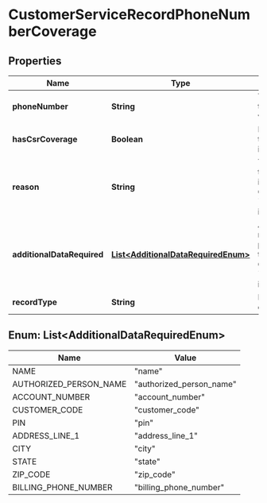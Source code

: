 

# CustomerServiceRecordPhoneNumberCoverage


## Properties

| Name | Type | Description | Notes |
|------------ | ------------- | ------------- | -------------|
|**phoneNumber** | **String** | The phone number that is being verified. |  [optional] |
|**hasCsrCoverage** | **Boolean** | Indicates whether the phone number is covered or not. |  [optional] |
|**reason** | **String** | The reason why the phone number is not covered. Only returned if &#x60;has_csr_coverage&#x60; is false. |  [optional] |
|**additionalDataRequired** | [**List&lt;AdditionalDataRequiredEnum&gt;**](#List&lt;AdditionalDataRequiredEnum&gt;) | Additional data required to perform CSR for the phone number. Only returned if &#x60;has_csr_coverage&#x60; is true. |  [optional] |
|**recordType** | **String** | Identifies the type of the resource. |  [optional] |



## Enum: List&lt;AdditionalDataRequiredEnum&gt;

| Name | Value |
|---- | -----|
| NAME | &quot;name&quot; |
| AUTHORIZED_PERSON_NAME | &quot;authorized_person_name&quot; |
| ACCOUNT_NUMBER | &quot;account_number&quot; |
| CUSTOMER_CODE | &quot;customer_code&quot; |
| PIN | &quot;pin&quot; |
| ADDRESS_LINE_1 | &quot;address_line_1&quot; |
| CITY | &quot;city&quot; |
| STATE | &quot;state&quot; |
| ZIP_CODE | &quot;zip_code&quot; |
| BILLING_PHONE_NUMBER | &quot;billing_phone_number&quot; |



